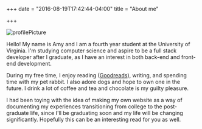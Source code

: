 +++
date = "2016-08-19T17:42:44-04:00"
title = "About me"

+++

![profilePicture](/amy_dog.jpg)

Hello! My name is Amy and I am a fourth year student at the University of Virginia. I'm studying computer science and aspire to be a full stack developer after I graduate, as I have 
an interest in both back-end and front-end development. 


During my free time, I enjoy reading ([Goodreads](http://www.goodreads.com/user/show/33768610-amy)), writing, and spending time with my pet rabbit. I also adore
dogs and hope to own one in the future. I drink a lot of coffee and tea and chocolate is my guilty pleasure. 

I had been toying with the idea of making my own website as a way of documenting my experiences transitioning from college to the post-graduate life, since I'll be graduating
soon and my life will be changing significantly. Hopefully this can be an interesting read for you as well.
